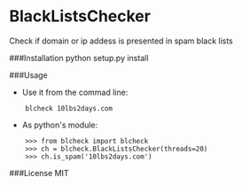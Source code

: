 # BlackListsChecker
Check if domain or ip addess is presented in spam black lists

###Installation
    python setup.py install

###Usage
* Use it from the commad line:
```    
    blcheck 10lbs2days.com
```
* As python's module:
```    
    >>> from blcheck import blcheck
    >>> ch = blcheck.BlackListsChecker(threads=20)
    >>> ch.is_spam('10lbs2days.com')
```
###License
MIT

